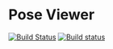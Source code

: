 # Pose Viewer

[![Build Status](https://travis-ci.org/ikuokuo/app-pose-viewer.svg?branch=master)](https://travis-ci.org/ikuokuo/app-pose-viewer)
[![Build status](https://ci.appveyor.com/api/projects/status/k2m1jr5xu82bne2q?svg=true)](https://ci.appveyor.com/project/ikuokuo/app-pose-viewer)
